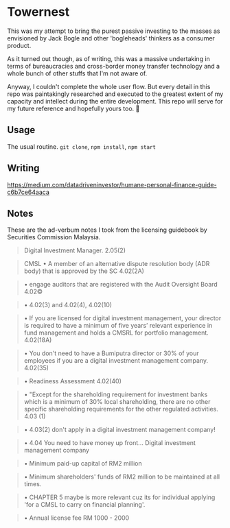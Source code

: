 # Towernest

This was my attempt to bring the purest passive investing to the masses as envisioned by Jack Bogle and other 'bogleheads' thinkers as a consumer product.

As it turned out though, as of writing, this was a massive undertaking in terms of bureaucracies and cross-border money transfer technology and a whole bunch of other stuffs that I'm not aware of.

Anyway, I couldn't complete the whole user flow. But every detail in this repo was paintakingly researched and executed to the greatest extent of my capacity and intellect during the entire development. This repo will serve for my future reference and hopefully yours too. :pray:

## Usage
The usual routine. `git clone`, `npm install`, `npm start`

## Writing
https://medium.com/datadriveninvestor/humane-personal-finance-guide-c6b7ce64aaca

## Notes
These are the ad-verbum notes I took from the licensing guidebook by Securities Commission Malaysia. 

> Digital Investment Manager. 2.05(2)

> CMSL
> • A member of an alternative dispute resolution body (ADR body) that is approved by the SC 4.02(2A)

> • engage auditors that are registered with the Audit Oversight Board 4.02©

> • 4.02(3) and 4.02(4), 4.02(10)

> • If you are licensed for digital investment management, your director is required to
have a minimum of five years’ relevant experience in fund management and holds a
CMSRL for portfolio management. 4.02(18A)

> • You don't need to have a Bumiputra director or 30% of your employees if you are a digital investment management company. 4.02(35)

> • Readiness Assessment 4.02(40)

> • "Except  for  the  shareholding  requirement  for  investment banks  which  is  a  minimum  of 
30%  local  shareholding,  there  are  no  other  specific  shareholding  requirements  for  the 
other regulated activities. 4.03 (1)

> • 4.03(2) don't apply in a digital investment management company!

> • 4.04 You need to have money up front...
Digital investment management company 

> • Minimum paid-up capital of RM2 million

> • Minimum  shareholders'  funds  of  RM2  million  to  be  maintained at all times.

> • CHAPTER 5 maybe is more relevant cuz its for individual applying 'for a CMSL to carry on financial planning'.

> • Annual license fee RM 1000 - 2000
